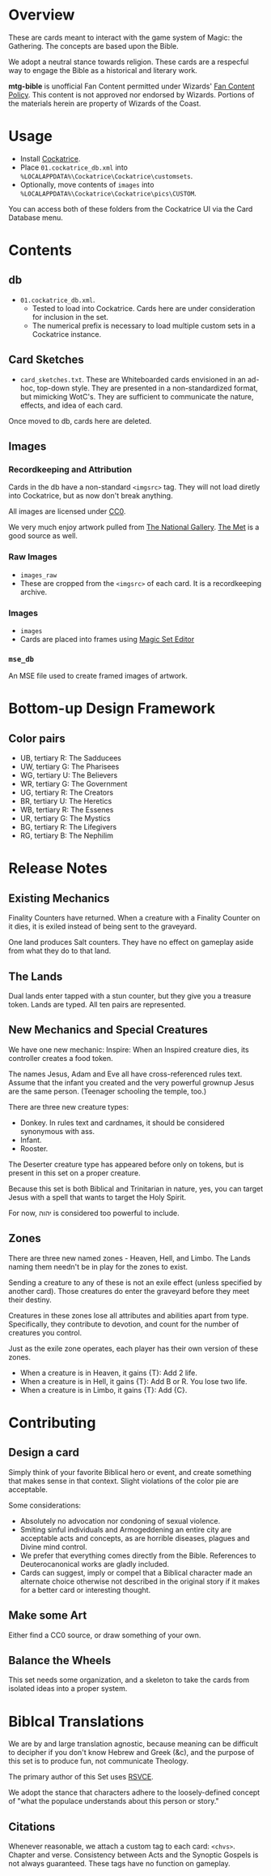 # Overview
These are cards meant to interact with the game system of Magic: the Gathering. The concepts are based upon the Bible.

We adopt a neutral stance towards religion. These cards are a respecful way to engage the Bible as a historical and literary work.

__mtg-bible__ is unofficial Fan Content permitted under Wizards' [Fan Content Policy](https://company.wizards.com/en/legal/fancontentpolicy). This content is not approved nor endorsed by Wizards. Portions of the materials herein are property of Wizards of the Coast.

# Usage
* Install [Cockatrice](https://cockatrice.github.io/).
* Place `01.cockatrice_db.xml` into `%LOCALAPPDATA%\Cockatrice\Cockatrice\customsets`.
* Optionally, move contents of `images` into `%LOCALAPPDATA%\Cockatrice\Cockatrice\pics\CUSTOM`.

You can access both of these folders from the Cockatrice UI via the Card Database menu.
# Contents
## db 
* `01.cockatrice_db.xml`.
    * Tested to load into Cockatrice. Cards here are under consideration for inclusion in the set.
    * The numerical prefix is necessary to load multiple custom sets in a Cockatrice instance.
## Card Sketches
* `card_sketches.txt`.
These are Whiteboarded cards envisioned in an ad-hoc, top-down style. They are presented in a non-standardized format, but mimicking WotC's. They are sufficient to communicate the nature, effects, and idea of each card.

Once moved to db, cards here are deleted.

## Images
### Recordkeeping and Attribution
Cards in the db have a non-standard `<imgsrc>` tag. They will not load diretly into Cockatrice, but as now don't break anything.

All images are licensed under [CC0](https://creativecommons.org/public-domain/cc0/).

We very much enjoy artwork pulled from [The National Gallery](https://www.nga.gov/collection/collection-search.html). [The Met](https://www.metmuseum.org/art/collection/search) is a good source as well.

### Raw Images
* `images_raw`
* These are cropped from the `<imgsrc>` of each card. It is a recordkeeping archive.
### Images
* `images`
* Cards are placed into frames using [Magic Set Editor](https://magicseteditor.boards.net/)
### `mse_db`
An MSE file used to create framed images of artwork.
# Bottom-up Design Framework
## Color pairs
* UB, tertiary R: The Sadducees
* UW, tertiary G: The Pharisees
* WG, tertiary U: The Believers
* WR, tertiary G: The Government
* UG, tertiary R: The Creators
* BR, tertiary U: The Heretics
* WB, tertiary R: The Essenes
* UR, tertiary G: The Mystics
* BG, tertiary R: The Lifegivers
* RG, tertiary B: The Nephilim
# Release Notes
## Existing Mechanics
Finality Counters have returned. When a creature with a Finality Counter on it dies, it is exiled instead of being sent to the graveyard.

One land produces Salt counters. They have no effect on gameplay aside from what they do to that land.

## The Lands
Dual lands enter tapped with a stun counter, but they give you a treasure token. Lands are typed. All ten pairs are represented.

## New Mechanics and Special Creatures
We have one new mechanic: Inspire: When an Inspired creature dies, its controller creates a food token.

The names Jesus, Adam and Eve all have cross-referenced rules text. Assume that the infant you created and the very powerful grownup Jesus are the same person. (Teenager schooling the temple, too.)

There are three new creature types:
* Donkey. In rules text and cardnames, it should be considered synonymous with ass.
* Infant.
* Rooster.

The Deserter creature type has appeared before only on tokens, but is present in this set on a proper creature.

Because this set is both Biblical and Trinitarian in nature, yes, you can target Jesus with a spell that wants to target the Holy Spirit.

For now, יהוה is considered too powerful to include.

## Zones
There are three new named zones - Heaven, Hell, and Limbo. The Lands naming them needn't be in play for the zones to exist.

Sending a creature to any of these is not an exile effect (unless specified by another card). Those creatures do enter the graveyard before they meet their destiny.

Creatures in these zones lose all attributes and abilities apart from type. Specifically, they contribute to devotion, and count for the number of creatures you control.

Just as the exile zone operates, each player has their own version of these zones.

* When a creature is in Heaven, it gains {T}: Add 2 life.
* When a creature is in Hell, it gains {T}: Add B or R. You lose two life.
* When a creature is in Limbo, it gains {T}: Add {C}.

# Contributing
## Design a card
Simply think of your favorite Biblical hero or event, and create something that makes sense in that context. Slight violations of the color pie are acceptable.

Some considerations:
* Absolutely no advocation nor condoning of sexual violence.
* Smiting sinful individuals and Armogeddening an entire city are acceptable acts and concepts, as are horrible diseases, plagues and Divine mind control.
* We prefer that everything comes directly from the Bible. References to Deuterocanonical works are gladly included.
* Cards can suggest, imply or compel that a Biblical character made an alternate choice otherwise not described in the original story if it makes for a better card or interesting thought.
## Make some Art
Either find a CC0 source, or draw something of your own.
## Balance the Wheels
This set needs some organization, and a skeleton to take the cards from isolated ideas into a proper system.
# Biblcal Translations
We are by and large translation agnostic, because meaning can be difficult to decipher if you don't know Hebrew and Greek (&c), and the purpose of this set is to produce fun, not communicate Theology.

The primary author of this Set uses [RSVCE](https://www.biblegateway.com/versions/Revised-Standard-Version-Catholic-Edition-RSVCE-Bible/).

We adopt the stance that characters adhere to the loosely-defined concept of "what the populace understands about this person or story."
## Citations
Whenever reasonable, we attach a custom tag to each card: `<chvs>`. Chapter and verse. Consistency between Acts and the Synoptic Gospels is not always guaranteed. These tags have no function on gameplay.